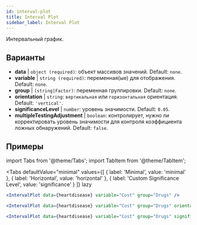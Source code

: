 ```yaml
---
id: interval-plot
title: Interval Plot
sidebar_label: Interval Plot
---
```


Интервальный график.

## Варианты

* __data__ | `object (required)`: объект массивов значений. Default: `none`.
* __variable__ | `string (required)`: переменная(ые) для отображения. Default: `none`.
* __group__ | `(string|Factor)`: переменная группировки. Default: `none`.
* __orientation__ | `string`: `вертикальная` или `горизонтальная` ориентация. Default: `'vertical'`.
* __significanceLevel__ | `number`: уровень значимости. Default: `0.05`.
* __multipleTestingAdjustment__ | `boolean`: контролирует, нужно ли корректировать уровень значимости для контроля коэффициента ложных обнаружений. Default: `false`.


## Примеры

import Tabs from '@theme/Tabs';
import TabItem from '@theme/TabItem';

<Tabs
    defaultValue="minimal"
    values={[
        { label: 'Minimal', value: 'minimal' },
        { label: 'Horizontal', value: 'horizontal' },
        { label: 'Custom Significance Level', value: 'significance' }
    ]}
    lazy
>

<TabItem value="minimal">

```jsx live
<IntervalPlot data={heartdisease} variable="Cost" group="Drugs" />
```
</TabItem>

<TabItem value="horizontal">

```jsx live
<IntervalPlot data={heartdisease} variable="Cost" group="Drugs" orientation="horizontal" />
```

</TabItem>

<TabItem value="significance">

```jsx live
<IntervalPlot data={heartdisease} variable="Cost" group="Drugs" significanceLevel={0.01} />
```
</TabItem>

</Tabs>
